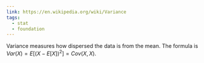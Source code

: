```yaml
---
link: https://en.wikipedia.org/wiki/Variance
tags:
  - stat
  - foundation
---
```

Variance measures how dispersed the data is from the mean. The formula is $Var(X) = E[(X-E[X])^2] = Cov(X, X)$.